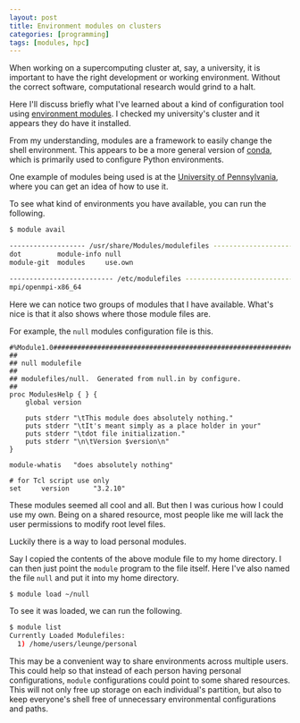 ```yaml
---
layout: post
title: Environment modules on clusters
categories: [programming]
tags: [modules, hpc]
---
```


When working on a supercomputing cluster at, say, a university, it is important
to have the right development or working environment. Without the correct
software, computational research would grind to a halt.

Here I'll discuss briefly what I've learned about a kind of configuration tool
using [environment modules](http://modules.sourceforge.net/). I checked my
university's cluster and it appears they do have it installed.

From my understanding, modules are a framework to easily change the shell
environment. This appears to be a more general version of
[conda](https://docs.conda.io/en/latest/), which is primarily used to configure
Python environments.

One example of modules being used is at the
[University of Pennsylvania](https://hpcwiki.pmacs.upenn.edu/index.php/HPC:Environment_Modules),
where you can get an idea of how to use it.

To see what kind of environments you have available, you can run the following.

```sh
$ module avail

------------------- /usr/share/Modules/modulefiles --------------------
dot         module-info null
module-git  modules     use.own

-------------------------- /etc/modulefiles ---------------------------
mpi/openmpi-x86_64
```

Here we can notice two groups of modules that I have available. What's nice is
that it also shows where those module files are.

For example, the `null` modules configuration file is this.

```
#%Module1.0#####################################################################
##
## null modulefile
##
## modulefiles/null.  Generated from null.in by configure.
##
proc ModulesHelp { } {
    global version

    puts stderr "\tThis module does absolutely nothing."
    puts stderr "\tIt's meant simply as a place holder in your"
    puts stderr "\tdot file initialization."
    puts stderr "\n\tVersion $version\n"
}

module-whatis   "does absolutely nothing"

# for Tcl script use only
set     version      "3.2.10"
```

These modules seemed all cool and all. But then I was curious how I could use
my own. Being on a shared resource, most people like me will lack the user
permissions to modify root level files.

Luckily there is a way to load personal modules.

Say I copied the contents of the above module file to my home directory. I can
then just point the `module` program to the file itself. Here I've also named
the file `null` and put it into my home directory.

```sh
$ module load ~/null
```

To see it was loaded, we can run the following.

```sh
$ module list
Currently Loaded Modulefiles:
  1) /home/users/leunge/personal
```

This may be a convenient way to share environments across multiple users. This
could help so that instead of each person having personal configurations,
`module` configurations could point to some shared resources. This will not
only free up storage on each individual's partition, but also to keep
everyone's shell free of unnecessary environmental configurations and paths.


